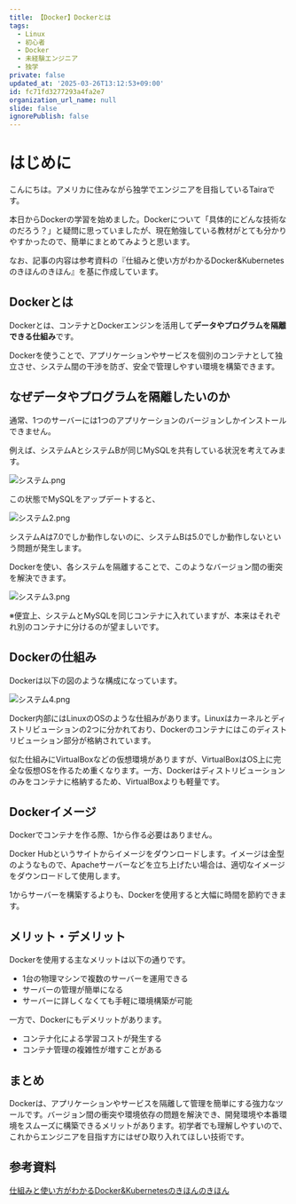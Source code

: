 ```yaml
---
title: 【Docker】Dockerとは
tags:
  - Linux
  - 初心者
  - Docker
  - 未経験エンジニア
  - 独学
private: false
updated_at: '2025-03-26T13:12:53+09:00'
id: fc71fd3277293a4fa2e7
organization_url_name: null
slide: false
ignorePublish: false
---
```

# はじめに

こんにちは。アメリカに住みながら独学でエンジニアを目指しているTairaです。

本日からDockerの学習を始めました。Dockerについて「具体的にどんな技術なのだろう？」と疑問に思っていましたが、現在勉強している教材がとても分かりやすかったので、簡単にまとめてみようと思います。

なお、記事の内容は参考資料の『仕組みと使い方がわかるDocker&Kubernetesのきほんのきほん』を基に作成しています。

## Dockerとは

Dockerとは、コンテナとDockerエンジンを活用して**データやプログラムを隔離できる仕組み**です。

Dockerを使うことで、アプリケーションやサービスを個別のコンテナとして独立させ、システム間の干渉を防ぎ、安全で管理しやすい環境を構築できます。

## なぜデータやプログラムを隔離したいのか

通常、1つのサーバーには1つのアプリケーションのバージョンしかインストールできません。

例えば、システムAとシステムBが同じMySQLを共有している状況を考えてみます。

![システム.png](https://qiita-image-store.s3.ap-northeast-1.amazonaws.com/0/3883070/ba5b729a-ffd8-4f98-b7da-2f91e9d6f5ca.png)

この状態でMySQLをアップデートすると、

![システム2.png](https://qiita-image-store.s3.ap-northeast-1.amazonaws.com/0/3883070/a3a650bb-a1e7-4ba8-84aa-6336e6130f19.png)

システムAは7.0でしか動作しないのに、システムBは5.0でしか動作しないという問題が発生します。

Dockerを使い、各システムを隔離することで、このようなバージョン間の衝突を解決できます。

![システム3.png](https://qiita-image-store.s3.ap-northeast-1.amazonaws.com/0/3883070/462d87c8-3079-47d0-9bd3-c546b6e4b116.png)

※便宜上、システムとMySQLを同じコンテナに入れていますが、本来はそれぞれ別のコンテナに分けるのが望ましいです。

## Dockerの仕組み

Dockerは以下の図のような構成になっています。

![システム4.png](https://qiita-image-store.s3.ap-northeast-1.amazonaws.com/0/3883070/9e37896b-7c70-4852-b22a-fedb20f1a9fc.png)

Docker内部にはLinuxのOSのような仕組みがあります。Linuxはカーネルとディストリビューションの2つに分かれており、Dockerのコンテナにはこのディストリビューション部分が格納されています。

似た仕組みにVirtualBoxなどの仮想環境がありますが、VirtualBoxはOS上に完全な仮想OSを作るため重くなります。一方、Dockerはディストリビューションのみをコンテナに格納するため、VirtualBoxよりも軽量です。

## Dockerイメージ

Dockerでコンテナを作る際、1から作る必要はありません。

Docker Hubというサイトからイメージをダウンロードします。イメージは金型のようなもので、Apacheサーバーなどを立ち上げたい場合は、適切なイメージをダウンロードして使用します。

1からサーバーを構築するよりも、Dockerを使用すると大幅に時間を節約できます。

## メリット・デメリット

Dockerを使用する主なメリットは以下の通りです。

- 1台の物理マシンで複数のサーバーを運用できる
- サーバーの管理が簡単になる
- サーバーに詳しくなくても手軽に環境構築が可能

一方で、Dockerにもデメリットがあります。

- コンテナ化による学習コストが発生する
- コンテナ管理の複雑性が増すことがある

## まとめ

Dockerは、アプリケーションやサービスを隔離して管理を簡単にする強力なツールです。バージョン間の衝突や環境依存の問題を解決でき、開発環境や本番環境をスムーズに構築できるメリットがあります。初学者でも理解しやすいので、これからエンジニアを目指す方にはぜひ取り入れてほしい技術です。

## 参考資料

[仕組みと使い方がわかるDocker&Kubernetesのきほんのきほん](https://book.mynavi.jp/supportsite/detail/9784839972745.html)

